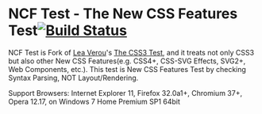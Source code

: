# NCF Test - The New CSS Features Test[![Build Status](https://travis-ci.org/syoichi/ncftest.svg?branch=gh-pages)](https://travis-ci.org/syoichi/ncftest)

NCF Test is Fork of [Lea Verou](http://lea.verou.me/)'s [The CSS3 Test](http://css3test.com/), and it treats not only CSS3 but also other New CSS Features(e.g. CSS4+, CSS-SVG Effects, SVG2+, Web Components, etc.). This test is New CSS Features Test by checking Syntax Parsing, NOT Layout/Rendering.

Support Browsers: Internet Explorer 11, Firefox 32.0a1+, Chromium 37+, Opera 12.17, on Windows 7 Home Premium SP1 64bit
